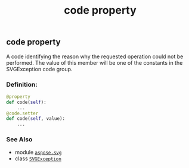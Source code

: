 ﻿---
title: code property
second_title: Aspose.SVG for Python via .NET API References
description: 
type: docs
weight: 60
url: /python-net/aspose.svg/svgexception/code/
is_root: false
---

## code property


A code identifying the reason why the requested operation could not be performed. The value of this member will be one of the constants in the SVGException code group.
### Definition:
```python
@property
def code(self):
    ...
@code.setter
def code(self, value):
    ...
```

### See Also
* module [`aspose.svg`](../../)
* class [`SVGException`](/svg/python-net/aspose.svg/svgexception)
